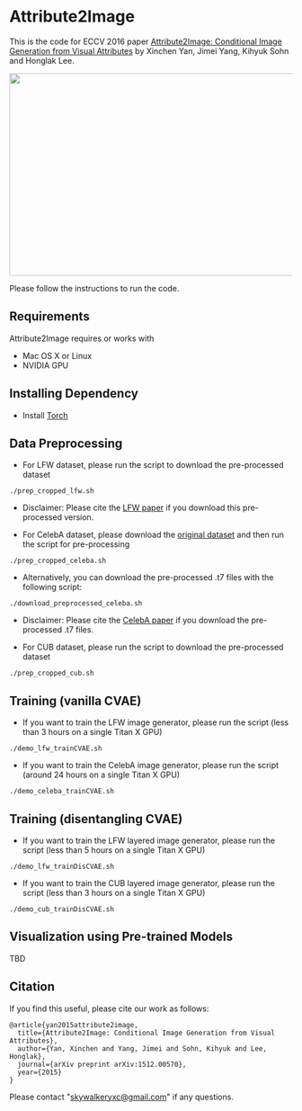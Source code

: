 # Attribute2Image

This is the code for ECCV 2016 paper [Attribute2Image: Conditional Image Generation from Visual Attributes](https://arxiv.org/abs/1512.00570) by Xinchen Yan, Jimei Yang, Kihyuk Sohn and Honglak Lee.

<img src="https://umich.box.com/shared/static/gm2kajfs7cf88hvcsbjviggt7u7tijyj.png" width="900px" height="360px"/>

Please follow the instructions to run the code.

## Requirements
Attribute2Image requires or works with
* Mac OS X or Linux
* NVIDIA GPU

## Installing Dependency
* Install [Torch](http://torch.ch)

## Data Preprocessing
* For LFW dataset, please run the script to download the pre-processed dataset
```
./prep_cropped_lfw.sh
```
* Disclaimer: Please cite the [LFW paper](https://link.springer.com/book/10.1007/978-3-319-25958-1) if you download this pre-processed version.

* For CelebA dataset, please download the [original dataset](http://mmlab.ie.cuhk.edu.hk/projects/CelebA.html) and then run the script for pre-processing 
```
./prep_cropped_celeba.sh
```
* Alternatively, you can download the pre-processed .t7 files with the following script:
```
./download_preprocessed_celeba.sh
```
* Disclaimer: Please cite the [CelebA paper](http://mmlab.ie.cuhk.edu.hk/projects/CelebA.html) if you download the pre-processed .t7 files.

* For CUB dataset, please run the script to download the pre-processed dataset
```
./prep_cropped_cub.sh
```
## Training (vanilla CVAE)
* If you want to train the LFW image generator, please run the script (less than 3 hours on a single Titan X GPU)
```
./demo_lfw_trainCVAE.sh
```
* If you want to train the CelebA image generator, please run the script (around 24 hours on a single Titan X GPU)
```
./demo_celeba_trainCVAE.sh
```
## Training (disentangling CVAE)
* If you want to train the LFW layered image generator, please run the script (less than 5 hours on a single Titan X GPU)
```
./demo_lfw_trainDisCVAE.sh
```
* If you want to train the CUB layered image generator, please run the script (less than 3 hours on a single Titan X GPU)
```
./demo_cub_trainDisCVAE.sh
```
## Visualization using Pre-trained Models
TBD

## Citation

If you find this useful, please cite our work as follows:
```
@article{yan2015attribute2image,
  title={Attribute2Image: Conditional Image Generation from Visual Attributes},
  author={Yan, Xinchen and Yang, Jimei and Sohn, Kihyuk and Lee, Honglak},
  journal={arXiv preprint arXiv:1512.00570},
  year={2015}
}
```

Please contact "skywalkeryxc@gmail.com" if any questions. 
